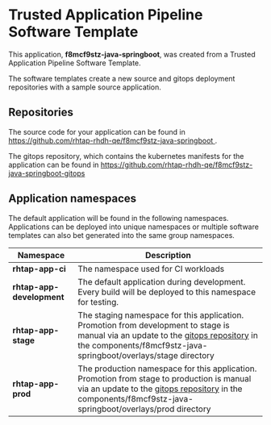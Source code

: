 # Trusted Application Pipeline Software Template

This application, **f8mcf9stz-java-springboot**, was created from a Trusted Application Pipeline Software Template.

The software templates create a new source and gitops deployment repositories with a sample source application. 

## Repositories

The source code for your application can be found in [https://github.com/rhtap-rhdh-qe/f8mcf9stz-java-springboot ](https://github.com/rhtap-rhdh-qe/f8mcf9stz-java-springboot ).
 
The gitops repository, which contains the kubernetes manifests for the application can be found in 
[https://github.com/rhtap-rhdh-qe/f8mcf9stz-java-springboot-gitops ](https://github.com/rhtap-rhdh-qe/f8mcf9stz-java-springboot-gitops ) 

## Application namespaces 

The default application will be found in the following namespaces. Applications can be deployed into unique namespaces or multiple software templates can also bet generated into the same group namespaces.  

|  Namespace   |  Description   |  
| -------- | -------- |
| **rhtap-app-ci** | The namespace used for CI workloads |
| **rhtap-app-development** | The default application during development. Every build will be deployed to this namespace for testing. |
| **rhtap-app-stage** | The staging namespace for this application. Promotion from development to stage is manual via an update to the [gitops repository](https://github.com/rhtap-rhdh-qe/f8mcf9stz-java-springboot-gitops ) in the components/f8mcf9stz-java-springboot/overlays/stage directory |
| **rhtap-app-prod** | The production namespace for this application. Promotion from stage to production is manual via an update to the [gitops repository](https://github.com/rhtap-rhdh-qe/f8mcf9stz-java-springboot-gitops ) in the components/f8mcf9stz-java-springboot/overlays/prod directory |